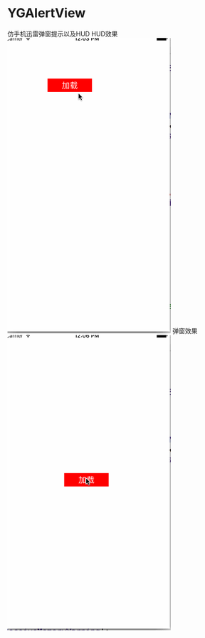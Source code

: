# YGAlertView
仿手机迅雷弹窗提示以及HUD
HUD效果
![image](https://github.com/SmeilKun/YGAlertView/raw/master/加载示意图.gif)
弹窗效果
![image](https://github.com/SmeilKun/YGAlertView/raw/master/弹出提示图.gif)
